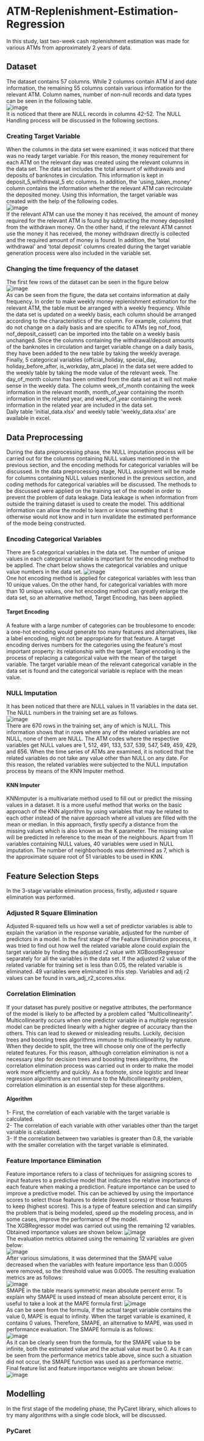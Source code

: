 # ATM-Replenishment-Estimation-Regression
In this study, last two-week cash replenishment estimation was made for various ATMs from approximately 2 years of data.
## Dataset
The dataset contains 57 columns. While 2 columns contain ATM id and date information, the remaining 55 columns contain various information for the relevant ATM. Column names, number of non-null records and data types can be seen in the following table. <br/>
![image](https://user-images.githubusercontent.com/78887209/225242958-551a5a92-bb7e-4775-ad03-470e9ec59870.png) <br/>
It is noticed that there are NULL records in columns 42-52. The NULL Handling process will be discussed in the following sections. <br/> 
### Creating Target Variable
When the columns in the data set were examined, it was noticed that there was no ready target variable. For this reason, the money requirement for each ATM on the relevant day was created using the relevant columns in the data set. The data set includes the total amount of withdrawals and deposits of banknotes in circulation. This information is kept in deposit_5,withdrawal_5 etc columns. In addition, the 'using_taken_money' column contains the information whether the relevant ATM can recirculate the deposited money. Using this information, the target variable was created with the help of the following codes.  <br/>
![image](https://user-images.githubusercontent.com/78887209/225249169-93888cdf-8fcb-4e67-bf91-fd4a0e1cf12f.png) <br/>
If the relevant ATM can use the money it has received, the amount of money required for the relevant ATM is found by subtracting the money deposited from the withdrawn money. On the other hand, if the relevant ATM cannot use the money it has received, the money withdrawn directly is collected and the required amount of money is found.
In addition, the 'total withdrawal' and 'total deposit' columns created during the target variable generation process were also included in the variable set.
### Changing the time frequency of the dataset
The first few rows of the dataset can be seen in the figure below <br/>
![image](https://user-images.githubusercontent.com/78887209/225243596-06e88bc1-48d9-4094-844a-20de11718eef.png) <br/>
As can be seen from the figure, the data set contains information at daily frequency. In order to make weekly money replenishment estimation for the relevant ATM, the table must be arranged with a weekly frequency. While the data set is updated on a weekly basis, each column should be arranged according to the characteristics of the column. For example, columns that do not change on a daily basis and are specific to ATMs (eg nof_food, nof_deposit_casset) can be imported into the table on a weekly basis unchanged. Since the columns containing the withdrawal/deposit amounts of the banknotes in circulation and target variable change on a daily basis, they have been added to the new table by taking the weekly average. Finally, 5 categorical variables (official_holiday, special_day, holiday_before_after, is_workday, atm_place) in the data set were added to the weekly table by taking the mode value of the relevant week. The day_of_month column has been omitted from the data set as it will not make sense in the weekly data. The column week_of_month containing the week information in the relevant month, month_of_year containing the month information in the related year, and week_of_year containing the week information in the related year are included in the data set. <br/>
Daily table 'initial_data.xlsx' and weekly table 'weekly_data.xlsx' are available in excel.

## Data Preprocessing
During the data preprocessing phase, the NULL imputation process will be carried out for the columns containing NULL values mentioned in the previous section, and the encoding methods for categorical variables will be discussed. In the data preprocessing stage, NULL assignment will be made for columns containing NULL values mentioned in the previous section, and coding methods for categorical variables will be discussed. The methods to be discussed were applied on the training set of the model in order to prevent the problem of data leakage. Data leakage is when information from outside the training dataset is used to create the model. This additional information can allow the model to learn or know something that it otherwise would not know and in turn invalidate the estimated performance of the mode being constructed.
### Encoding Categorical Variables
There are 5 categorical variables in the data set. The number of unique values in each categorical variable is important for the encoding method to be applied. The chart below shows the categorical variables and unique value numbers in the data set. 
![image](https://user-images.githubusercontent.com/78887209/225440140-226fb1d6-266f-40f3-934c-261a70050901.png) <br/>
One hot encoding method is applied for categorical variables with less than 10 unique values. On the other hand, for categorical variables with more than 10 unique values, one hot encoding method can greatly enlarge the data set, so an alternative method, Target Encoding, has been applied. <br/>
#### Target Encoding
A feature with a large number of categories can be troublesome to encode: a one-hot encoding would generate too many features and alternatives, like a label encoding, might not be appropriate for that feature. A target encoding derives numbers for the categories using the feature's most important property: its relationship with the target. Target encoding is the process of replacing a categorical value with the mean of the target variable. The target variable mean of the relevant categorical variable in the data set is found and the categorical variable is replace with the mean value.
### NULL Imputation
It has been noticed that there are NULL values in 11 variables in the data set. The NULL numbers in the training set are as follows. <br/>
![image](https://user-images.githubusercontent.com/78887209/225448413-6adcd43f-bf6d-41b2-b535-0802e9398308.png) <br/> 
There are 670 rows in the training set, any of which is NULL. This information shows that in rows where any of the related variables are not NULL, none of them are NULL. The ATM codes where the respective variables get NULL values are 1, 512, 491, 133, 537, 539, 547, 549, 459, 429, and 656. When the time series of ATMs are examined, it is noticed that the related variables do not take any value other than NULL on any date. For this reason, the related variables were subjected to the NULL imputation process by means of the KNN Imputer method.
#### KNN Imputer
KNNimputer is a multivariate method used to fill out or predict the missing values in a dataset. It is a more useful method that works on the basic approach of the KNN algorithm by using variables that may be related to each other instead of the naive approach where all values are filled with the mean or median. In this approach, firstly specify a distance from the missing values which is also known as the K parameter. The missing value will be predicted in reference to the mean of the neighbours. Apart from 11 variables containing NULL values, 40 variables were used in NULL imputation. The number of neighborhoods was determined as 7, which is the approximate square root of 51 variables to be used in KNN.
## Feature Selection Steps
In the 3-stage variable elimination process, firstly, adjusted r square elimination was performed.
### Adjusted R Square Elimination
Adjusted R-squared tells us how well a set of predictor variables is able to explain the variation in the response variable, adjusted for the number of predictors in a model. In the first stage of the Feature Elimination process, it was tried to find out how well the related variable alone could explain the target variable by finding the adjusted r2 value with XGBoostRegressor separately for all the variables in the data set. If the adjusted r2 value of the related variable for training set is less than 0.05, the related variable is eliminated. 49 variables were eliminated in this step. Variables and adj r2 values can be found in vars_adj_r2_scores.xlsx.
### Correlation Elimination 
If your dataset has purely positive or negative attributes, the performance of the model is likely to be affected by a problem called "Multicollinearity". Multicollinearity occurs when one predictor variable in a multiple regression model can be predicted linearly with a higher degree of accuracy than the others. This can lead to skewed or misleading results. Luckily, decision trees and boosting trees algorithms immune to multicollinearity by nature. When they decide to split, the tree will choose only one of the perfectly related features. For this reason, although correlation elimination is not a necessary step for decision trees and boosting trees algorithms, the correlation elimination process was carried out in order to make the model work more efficiently and quickly. As a footnote, since logistic and linear regression algorithms are not immune to the Multicollinearity problem, correlation elimination is an essential step for these algorithms.
#### Algorithm
1- First, the correlation of each variable with the target variable is calculated. <br/> 
2- The correlation of each variable with other variables other than the target variable is calculated. <br/>
3- If the correlation between two variables is greater than 0.8, the variable with the smaller correlation with the target variable is eliminated. <br/>
### Feature Importance Elimination 
Feature importance refers to a class of techniques for assigning scores to input features to a predictive model that indicates the relative importance of each feature when making a prediction. Feature importance can be used to improve a predictive model. This can be achieved by using the importance scores to select those features to delete (lowest scores) or those features to keep (highest scores). This is a type of feature selection and can simplify the problem that is being modeled, speed up the modeling process, and in some cases, improve the performance of the model. <br/>
The XGBRegressor model was carried out using the remaining 12 variables. Obtained importance values are shown below:
![image](https://user-images.githubusercontent.com/78887209/225569862-769e1fef-1e16-406c-993a-c94362781f2a.png) <br/>
The evaluation metrics obtained using the remaining 12 variables are given below: <br/>
![image](https://user-images.githubusercontent.com/78887209/225576452-c62a7768-15dc-46b9-b8cc-6d4e1d55a108.png) <br/>
After various simulations, it was determined that the SMAPE value decreased when the variables with feature importance less than 0.0005 were removed, so the threshold value was 0.0005. The resulting evaluation metrics are as follows: <br/>
![image](https://user-images.githubusercontent.com/78887209/225577730-8555ee61-1bf6-4f1c-8483-333dd1062a8b.png) <br/>
SMAPE in the table means symmetric mean absolute percent error. To explain why SMAPE is used instead of mean absolute percent error, it is useful to take a look at the MAPE formula first:
![image](https://user-images.githubusercontent.com/78887209/225578914-56ae7b0a-1698-46c2-9265-8006bc4db8e6.png) <br/>
As can be seen from the formula, if the actual target variable contains the value 0, MAPE is equal to infinity. When the target variable is examined, it contains 0 values. Therefore, SMAPE, an alternative to MAPE, was used in performance evaluation. The SMAPE formula is as follows: <br/>
![image](https://user-images.githubusercontent.com/78887209/225579766-b3a3b2a9-21f0-424e-b46f-d47059355ec6.png) <br/>
As it can be clearly seen from the formula, for the SMAPE value to be infinite, both the estimated value and the actual value must be 0. As it can be seen from the performance metrics table above, since such a situation did not occur, the SMAPE function was used as a performance metric. <br/>
Final feature list and feature importance weights are shown below: <br/>
![image](https://user-images.githubusercontent.com/78887209/225581054-9c324208-0668-4d1b-9972-595f33ce002c.png) <br/>
## Modelling
In the first stage of the modeling phase, the PyCaret library, which allows to try many algorithms with a single code block, will be discussed.
### PyCaret

